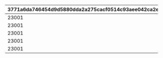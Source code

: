 |3771a6da746454d9d5880dda2a275cacf0514c93aee042ca2eea99e45e02188e|4b34b8cdede49aa1844e6a4166feba0253c360f701a8f8f46ded6f060fbf6e2f|0d7b5df34191e6bf6c7dcb52fd188e62fefba4426f63a01115c8125261ed93f4|44d22606358e6b0b5b858db4707dc170541ff25878e4e7b20e5732f1b17d3b4a|224193518547e6c1f3fda6b66fe955ca193cf1375c2a3147217c8644a605abf1|ccd9ef56581fb7837fe2adeebfec91a9fdc194f734d8383f830fd0b66ddd0fe5|7d0d6d31c6abb31378516ac4a9345e47dceab2c3ccf462a4a387fa9be831feeb|edf2fd1f4fe2942da6b0a64ccad7e1657d94e8d54e080d5b2ebe5e58db178e24|5ed8c7ddb35bea5b8f1fa429a920d802885cb79ecfa5b054a00fdfaec5c43262|3bf69962f5968ee3bea0197cd633ed0c959f36b7a2276fb9fa8e61104c30ce09|55666d2c3ddcd3c4b257229a80892997e881fb20d5cef0e4d6e7de93151c0917|8b0b4f1b0cb6c19dcc2c110c2a895c023e2b426457bc737a04683d054b51bab9|218b448b0d93e5adb31c250b9816aeba8dd230bef2bbc711bce972104d072eba|de5a5da8f5a4ee53a0d57820c16d74779e3b56ba55cdd01d08660a7c86282bcc|cc47beb0b205fe88035afd55ed3600073cf390ba0ca8a691ff0c345fda12a971|0f963a5bd7cb3e584e124c7dd85e75f9227e21d1bff77fc035e6c979c5d44491|
| --- | --- | --- | --- | --- | --- | --- | --- | --- | --- | --- | --- | --- | --- | --- | --- |
|23001|8|1000|0|2|0|0|12|94002|20003|2|1005|20|25|1250000|91002|
|23001|8|1000|0|2|0|0|12|94002|20003|2|1006|20|25|1250000|91002|
|23001|8|1000|0|2|0|0|12|94002|20003|2|1007|20|25|1250000|91002|
|23001|8|1000|0|2|0|0|12|94002|20003|2|1008|20|25|1250000|91002|
|23001|8|1500|0|2|0|0|12|94002|20004|2|2002|50|10|5000000|91002|